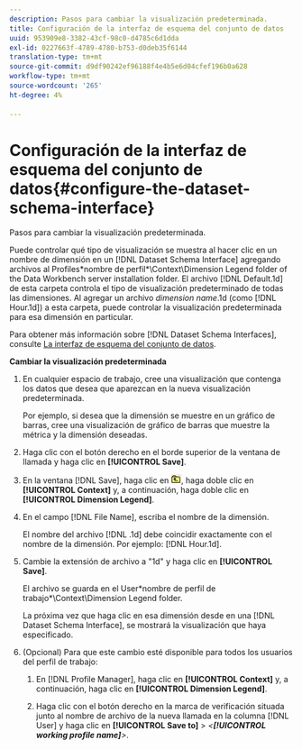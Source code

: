 ```yaml
---
description: Pasos para cambiar la visualización predeterminada.
title: Configuración de la interfaz de esquema del conjunto de datos
uuid: 953909e8-3382-43cf-98c0-d4785c6d1dda
exl-id: 0227663f-4789-4780-b753-d0deb35f6144
translation-type: tm+mt
source-git-commit: d9df90242ef96188f4e4b5e6d04cfef196b0a628
workflow-type: tm+mt
source-wordcount: '265'
ht-degree: 4%

---
```


# Configuración de la interfaz de esquema del conjunto de datos{#configure-the-dataset-schema-interface}

Pasos para cambiar la visualización predeterminada.

Puede controlar qué tipo de visualización se muestra al hacer clic en un nombre de dimensión en un [!DNL Dataset Schema Interface] agregando archivos al Profiles\*nombre de perfil*\Context\Dimension Legend folder of the Data Workbench server installation folder. El archivo [!DNL Default.1d] de esta carpeta controla el tipo de visualización predeterminado de todas las dimensiones. Al agregar un archivo *dimension name*.1d (como [!DNL Hour.1d]) a esta carpeta, puede controlar la visualización predeterminada para esa dimensión en particular.

Para obtener más información sobre [!DNL Dataset Schema Interfaces], consulte [La interfaz de esquema del conjunto de datos](../../../home/c-get-started/c-admin-intrf/c-dtst-sch-intrf.md#concept-e147b3a5b542453ca2b121e1c85bb175).

**Cambiar la visualización predeterminada**

1. En cualquier espacio de trabajo, cree una visualización que contenga los datos que desea que aparezcan en la nueva visualización predeterminada.

   Por ejemplo, si desea que la dimensión se muestre en un gráfico de barras, cree una visualización de gráfico de barras que muestre la métrica y la dimensión deseadas.

1. Haga clic con el botón derecho en el borde superior de la ventana de llamada y haga clic en **[!UICONTROL Save]**.
1. En la ventana [!DNL Save], haga clic en ![](assets/btn_folder_up.png), haga doble clic en **[!UICONTROL Context]** y, a continuación, haga doble clic en **[!UICONTROL Dimension Legend]**.
1. En el campo [!DNL File Name], escriba el nombre de la dimensión.

   El nombre del archivo [!DNL .1d] debe coincidir exactamente con el nombre de la dimensión. Por ejemplo: [!DNL Hour.1d].

1. Cambie la extensión de archivo a &quot;1d&quot; y haga clic en **[!UICONTROL Save]**.

   El archivo se guarda en el User\*nombre de perfil de trabajo*\Context\Dimension Legend folder.

   La próxima vez que haga clic en esa dimensión desde en una [!DNL Dataset Schema Interface], se mostrará la visualización que haya especificado.

1. (Opcional) Para que este cambio esté disponible para todos los usuarios del perfil de trabajo:

   1. En [!DNL Profile Manager], haga clic en **[!UICONTROL Context]** y, a continuación, haga clic en **[!UICONTROL Dimension Legend]**.

   1. Haga clic con el botón derecho en la marca de verificación situada junto al nombre de archivo de la nueva llamada en la columna [!DNL User] y haga clic en **[!UICONTROL Save to]** > *&lt;**[!UICONTROL working profile name]**>*.
